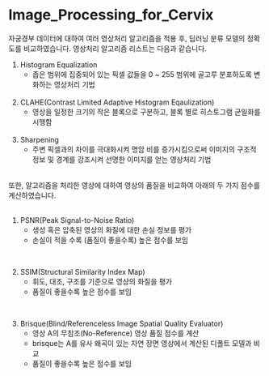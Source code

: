 # Image_Processing_for_Cervix

자궁경부 데이터에 대하여 여러 영상처리 알고리즘을 적용 후, 딥러닝 분류 모델의 정확도를 비교하였습니다.
영상처리 알고리즘 리스트는 다음과 같습니다.
<br/>
1. Histogram Equalization <br/>
    - 좁은 범위에 집중되어 있는 픽셀 값들을 0 ~ 255 범위에 골고루 분포하도록 변화하는 영상처리 기법
<br/><br/>
2. CLAHE(Contrast Limited Adaptive Histogram Eqaulization) <br/>
    - 영상을 일정한 크기의 작은 블록으로 구분하고, 블록 별로 히스토그램 균일화를 시행함
<br/><br/>
3. Sharpening <br/>
    - 주변 픽셀과의 차이를 극대화시켜 명암 비를 증가시킴으로써 이미지의 구조적 정보 및 경계를 강조시켜 선명한 이미지를 얻는 영상처리 기법
<br/><br/>

또한, 알고리즘을 처리한 영상에 대하여 영상의 품질을 비교하여 아래의 두 가지 점수를 계산하였습니다. <br/><br/>

1. PSNR(Peak Signal-to-Noise Ratio)
    - 생성 혹은 압축된 영상의 화질에 대한 손실 정보를 평가 <br/>
    - 손실이 적을 수록 (품질이 좋을수록) 높은 점수를 보임 <br/>
<br/>

2. SSIM(Structural Similarity Index Map)
    - 휘도, 대조, 구조를 기준으로 영상의 화질을 평가 <br/>
    - 품질이 좋을수록 높은 점수를 보임 <br/>
<br/>

3. Brisque(Blind/Referenceless Image Spatial Quality Evaluator)
    - 영상 A의 무참조(No-Reference) 영상 품질 점수를 계산 <br/>
    - brisque는 A를 유사 왜곡이 있는 자연 장면 영상에서 계산된 디폴트 모델과 비교 <br/>
    - 품질이 좋을수록 높은 점수를 보임 <br/>
<br/>
